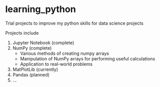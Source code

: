 # learning_python
Trial projects to improve my python skills for data science projects

Projects include 

1. Jupyter Notebook (complete)
2. NumPy (complete)
    * Various methods of creating numpy arrays
    * Manipulation of NumPy arrays for performing useful calculations
    * Application to real-world problems
3. MatPlotLib (currently)
4. Pandas (planned)
5. ...
